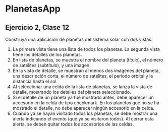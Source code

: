 # PlanetasApp

## Ejercicio 2, Clase 12

Construya una aplicación de planetas del sistema solar con dos vistas:
1. La primera vista tiene una lista de todos los planetas. La segunda vista
tiene los detalles de los planetas.
2. En lista de planetas, se muestra el nombre del planeta (título), el
número de satélites (subtítulo), y una imagen.
3. En la vista de detalle, se muestran al menos dos imágenes del planeta,
una descripción corta, el número de satélites, el periodo orbital y la
distancia hasta el sol.
4. Al seleccionar una celda de la lista de planetas, se lanza la vista de
detalle, mostrando los detalles del planeta seleccionado.
5. Si el detalle de un planeta ya fue mostrado antes, debe aparecer un
accesorio en la celda de tipo checkmark. En los planetas que no se ha mostrado el detalle, no debe aparecer
ningún accesorio en la celda.
6. Cuando ya se hayan visitado todos los planetas, se debe mostrar una
alerta indicando el evento (que ya se visitaron todos). Al cerrar esta
alerta, se deben quitar todos los accesorios de las celdas.
